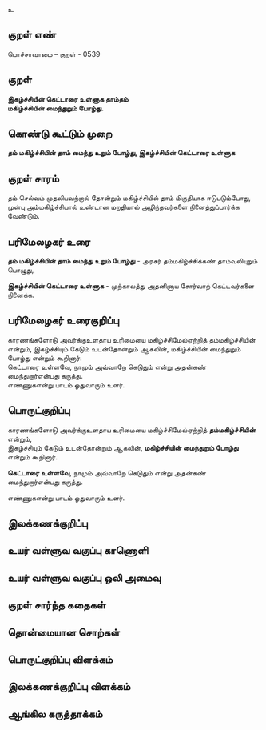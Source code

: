 உ

## குறள் எண் 

பொச்சாவாமை  – குறள் - 0539  

## குறள் 

**இகழ்ச்சியின் கெட்டாரை உள்ளுக தாம்தம்  
மகிழ்ச்சியின் மைந்துறும் போழ்து.**

## கொண்டு கூட்டும் முறை

**தம் மகிழ்ச்சியின் தாம் மைந்து உறும் போழ்து, இகழ்ச்சியின் கெட்டாரை உள்ளுக** 

## குறள் சாரம் 

தம் செல்வம் முதலியவற்றால் தோன்றும் மகிழ்ச்சியில் தாம் மிகுதியாக ஈடுபடும்போது,  
முன்பு அம்மகிழ்ச்சியால் உண்டான மறதியால் அழிந்தவர்களை நினைத்துப்பார்க்க வேண்டும்.  

## பரிமேலழகர் உரை

**தம் மகிழ்ச்சியின் தாம் மைந்து உறும் போழ்து** - அரசர் தம்மகிழ்ச்சிக்கண் தாம்வலியுறும் பொழுது,  

**இகழ்ச்சியின் கெட்டாரை உள்ளுக** - முற்காலத்து அதனினாய சோர்வாற் கெட்டவர்களை நினைக்க.   

## பரிமேலழகர் உரைகுறிப்பு   

காரணங்களோடு அவர்க்குஉளதாய உரிமையை மகிழ்ச்சிமேல்ஏற்றித் தம்மகிழ்ச்சியின் என்றும், இகழ்ச்சியும் கேடும் உடன்தோன்றும் ஆகலின், மகிழ்ச்சியின் மைந்துறும் போழ்து என்றும் கூறினார்.  
கெட்டாரை உள்ளவே, நாமும் அவ்வாறே கெடுதும் என்று அதன்கண் மைந்துறார்என்பது கருத்து.  
எண்ணுகஎன்று பாடம் ஓதுவாரும் உளர்.  

## பொருட்குறிப்பு 

காரணங்களோடு அவர்க்குஉளதாய உரிமையை மகிழ்ச்சிமேல்ஏற்றித் **தம்மகிழ்ச்சியின்** என்றும்,  
இகழ்ச்சியும் கேடும் உடன்தோன்றும் ஆகலின், **மகிழ்ச்சியின் மைந்துறும் போழ்து** என்றும் கூறினார்.  

**கெட்டாரை உள்ளவே**, நாமும் அவ்வாறே கெடுதும் என்று அதன்கண் மைந்துறார்என்பது கருத்து.  

எண்ணுகஎன்று பாடம் ஓதுவாரும் உளர்.  

## இலக்கணக்குறிப்பு  


## உயர் வள்ளுவ வகுப்பு காணொளி


## உயர் வள்ளுவ வகுப்பு ஒலி அமைவு 

 
## குறள் சார்ந்த கதைகள் 


## தொன்மையான சொற்கள்


## பொருட்குறிப்பு விளக்கம்


## இலக்கணக்குறிப்பு விளக்கம்


## ஆங்கில கருத்தாக்கம் 


